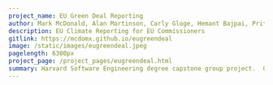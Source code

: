 ```yaml
---
project_name: EU Green Deal Reporting
author: Mark McDonald, Alan Martinson, Carly Gloge, Hemant Bajpai, Pritam Dey, Taylor Meyer
description: EU Climate Reporting for EU Commissioners
gitlink: https://mcdomx.github.io/eugreendeal
image: /static/images/eugreendeal.jpeg
pagelength: 6300px
project_page: /project_pages/eugreendeal.html
summary: Harvard Software Engineering degree capstone group project.  Our team was tasked by an EU Commission department to build a template which consolidated complex and diverse sources of data into an easy-to-understand front-end designed for EU Commissioner staff members. The effort focused on air pollution.
---
```

